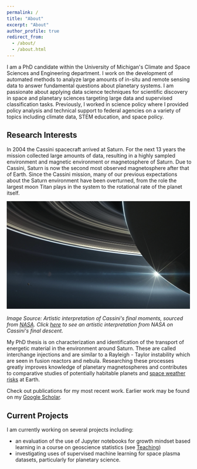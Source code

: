 ```yaml
---
permalink: /
title: "About"
excerpt: "About"
author_profile: true
redirect_from: 
  - /about/
  - /about.html
---
```


I am a PhD candidate within the University of Michigan's Climate and Space Sciences and Engineering department. I work on the development of automated methods to analyze large amounts of in-situ and remote sensing data to answer fundamental questions about planetary systems. I am passionate about applying data science techniques for scientific discovery in space and planetary sciences targeting large data and supervised classification tasks. Previously, I worked in science policy where I provided policy analysis and technical support to federal agencies on a variety of topics including climate data, STEM education, and space policy.  

## Research Interests

In 2004 the Cassini spacecraft arrived at Saturn. For the next 13 years the mission collected large amounts of data, resulting in a highly sampled environment and magnetic environment or magnetosphere of Saturn. Due to Cassini, Saturn is now the second most observed magnetosphere after that of Earth. Since the Cassini mission, many of our previous expectations about the Saturn environment have been overturned, from the role the largest moon Titan plays in the system to the rotational rate of the planet itself. 

<img src="../images/CassiniMockUp.png" alt="Drawing" style="width: 500px;"/>

*Image Source: Artistic interpretation of Cassini's final moments, sourced from [NASA](https://solarsystem.nasa.gov/missions/cassini/mission/grand-finale/overview/). Click [here](https://solarsystem.nasa.gov/resources/17728/cassinis-final-plunge/) to see an artistic interpretation from NASA on Cassini's final descent.*

My PhD thesis is on characterization and identification of the transport of energetic material in the environment around Saturn. These are called interchange injections and are similar to a Rayleigh - Taylor instability which are seen in fusion reactors and nebula. Researching these processes greatly improves knowledge of planetary magnetospheres and contributes to comparative studies of potentially habitable planets and [space weather risks](https://spaceplace.nasa.gov/spaceweather/en/) at Earth.

Check out publications for my most recent work. Earlier work may be found on my [Google Scholar](https://scholar.google.com/citations?user=UdcGQbYAAAAJ&hl=en&oi=ao).

## Current Projects

I am currently working on several projects including: 
- an evaluation of the use of Jupyter notebooks for growth mindset based learning in a course on geoscience statistics (see [Teaching](https://astro-abby.github.io/teaching/))
- investigating uses of supervised machine learning for space plasma datasets, particularly for planetary science.













